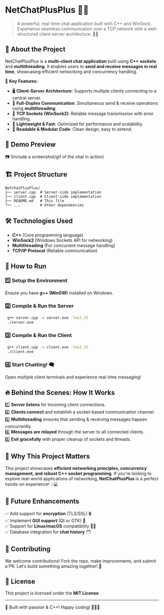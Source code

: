 # NetChatPlusPlus 🚀💬

> A powerful, real-time chat application built with C++ and WinSock. Experience seamless communication over a TCP network with a well-structured client-server architecture. 📡✨

## 🌟 About the Project
NetChatPlusPlus is a **multi-client chat application** built using **C++ sockets** and **multithreading**. It enables users to **send and receive messages in real time**, showcasing efficient networking and concurrency handling.

🔹 **Key Features:**
- 🖥️ **Client-Server Architecture**: Supports multiple clients connecting to a central server.
- 🔄 **Full-Duplex Communication**: Simultaneous send & receive operations using **multithreading**.
- 🔌 **TCP Sockets (WinSock2)**: Reliable message transmission with error handling.
- 🚀 **Lightweight & Fast**: Optimized for performance and scalability.
- 🎨 **Readable & Modular Code**: Clean design, easy to extend.

## 📸 Demo Preview
📷 (Include a screenshot/gif of the chat in action)

## 🏗️ Project Structure
```
NetChatPlusPlus/
├── server.cpp  # Server-side implementation
├── client.cpp  # Client-side implementation
├── README.md   # This file
└── ...         # Other dependencies
```

## 🛠️ Technologies Used
- **C++** (Core programming language)
- **WinSock2** (Windows Sockets API for networking)
- **Multithreading** (For concurrent message handling)
- **TCP/IP Protocol** (Reliable communication)

## 🚀 How to Run

### 1️⃣ **Setup the Environment**
Ensure you have **g++ (MinGW)** installed on Windows.

### 2️⃣ **Compile & Run the Server**
```sh
 g++ server.cpp -o server.exe -lws2_32
 ./server.exe
```

### 3️⃣ **Compile & Run the Client**
```sh
 g++ client.cpp -o client.exe -lws2_32
 ./client.exe
```

### 4️⃣ **Start Chatting!** 🗨️
Open multiple client terminals and experience real-time messaging!

## 🔥 Behind the Scenes: How It Works
1️⃣ **Server listens** for incoming client connections.<br>
2️⃣ **Clients connect** and establish a socket-based communication channel.<br>
3️⃣ **Multithreading** ensures that sending & receiving messages happen concurrently.<br>
4️⃣ **Messages are relayed** through the server to all connected clients.<br>
5️⃣ **Exit gracefully** with proper cleanup of sockets and threads.<br>

## 🎯 Why This Project Matters
This project showcases **efficient networking principles, concurrency management, and robust C++ socket programming**. If you're looking to explore real-world applications of networking, **NetChatPlusPlus** is a perfect hands-on experience! 💡💻

## 📌 Future Enhancements
✅ Add support for **encryption** (TLS/SSL) 🔒<br>
✅ Implement **GUI support** (Qt or GTK) 🎨<br>
✅ Support for **Linux/macOS** compatibility 🐧🍎<br>
✅ Database integration for **chat history** 🗂️<br>

## 🤝 Contributing
We welcome contributions! Fork the repo, make improvements, and submit a PR. Let's build something amazing together! 🚀

## 📝 License
This project is licensed under the **MIT License**.

---
🚀 Built with passion & C++! Happy coding! 👨‍💻🔥

